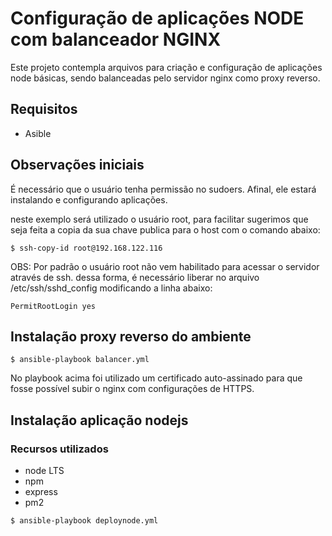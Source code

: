 # Configuração de aplicações NODE com balanceador NGINX 

Este projeto contempla arquivos para criação e configuração de aplicações node básicas, sendo balanceadas pelo servidor nginx como proxy reverso.

## Requisitos

- Asible

## Observações iniciais 

É necessário que o usuário tenha permissão no sudoers. Afinal, ele estará instalando e configurando aplicações.

neste exemplo será utilizado o usuário root, para facilitar sugerimos que seja feita a copia da sua chave publica para o host com o comando abaixo:

```shell 
$ ssh-copy-id root@192.168.122.116
```

OBS: Por padrão o usuário root não vem habilitado para acessar o servidor através de ssh. dessa forma, é necessário liberar no arquivo /etc/ssh/sshd_config modificando a linha abaixo:

```shell
PermitRootLogin yes
```

## Instalação proxy reverso do ambiente

```shell
$ ansible-playbook balancer.yml 
```
No playbook acima foi utilizado um certificado auto-assinado para que fosse possível subir o nginx com configurações de HTTPS.

## Instalação aplicação nodejs

### Recursos utilizados
- node LTS
- npm
- express
- pm2

```shell
$ ansible-playbook deploynode.yml
```
